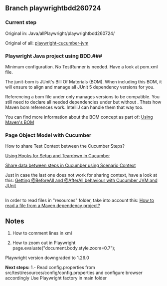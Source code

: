## Branch playwrightbdd260724 ##

### Current step ###
Original in: Java/allPlaywright/playwrightbdd260724/

Original of all:
[playwright-cucumber-jvm](https://github.com/drl-repo/playwright-cucumber-jvm/tree/main)


### Playwright Java project using BDD.###

Minimum configuration.
No TestRunner is needed.
Have a look at pom.xml file.


The junit-bom is JUnit's Bill Of Materials (BOM). When including this BOM, it will ensure to align and manage all JUnit 5 dependency versions for you. 

Referencing a bom file under <dependencyManagement><dependencies> only manages versions to be compatible. You still need to declare all needed dependencies under <dependencies> but without <version>. Thats how Maven bom references work. IntelliJ can handle them that way too.

You can find more information about the BOM concept as part of:
[Using Maven's BOM](https://reflectoring.io/maven-bom/)


### Page Object Model with Cucumber ###

How to share Test Context between the Cucumber Steps?


[Using Hooks for Setup and Teardown in Cucumber](https://www.unrepo.com/cucumber/using-hooks-for-setup-and-teardown-in-cucumber-tutorial)

[Share data between steps in Cucumber using Scenario Context](https://www.toolsqa.com/selenium-cucumber-framework/share-data-between-steps-in-cucumber-using-scenario-context/)


Just in case the last one does not work for sharing context, have a look at this:
[Getting @BeforeAll and @AfterAll behaviour with Cucumber JVM and JUnit](https://metamorphant.de/blog/posts/2020-03-10-beforeall-afterall-cucumber-jvm-junit/)

##
In order to read files in "resources" folder, take into account this:
[How to read a file from a Maven dependency project?](https://stackoverflow.com/questions/28711606/how-to-read-a-file-from-a-maven-dependency-project)

## Notes ##
1) How to comment lines in xml
  <!--
  <dependencies>
  </dependencies>
  -->

2) How to zoom out in Playwright
   page.evaluate("document.body.style.zoom=0.7");


Playwright version downgraded to 1.26.0

**Next steps:**
1.- Read config.properties from src/test/resources/config/config.properties
and configure browser accordingly
    Use Playwright factory in main folder
